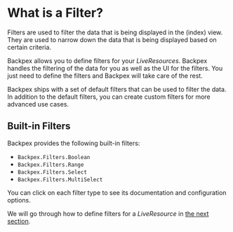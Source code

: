# What is a Filter?

Filters are used to filter the data that is being displayed in the (index) view. They are used to narrow down the data that is being displayed based on certain criteria.

Backpex allows you to define filters for your *LiveResources*. Backpex handles the filtering of the data for you as well as the UI for the filters. You just need to define the filters and Backpex will take care of the rest.

Backpex ships with a set of default filters that can be used to filter the data. In addition to the default filters, you can create custom filters for more advanced use cases.

## Built-in Filters

Backpex provides the following built-in filters:

- `Backpex.Filters.Boolean`
- `Backpex.Filters.Range`
- `Backpex.Filters.Select`
- `Backpex.Filters.MultiSelect`

You can click on each filter type to see its documentation and configuration options.

We will go through how to define filters for a *LiveResource* in [the next section](how-to-add-a-filter.md).

